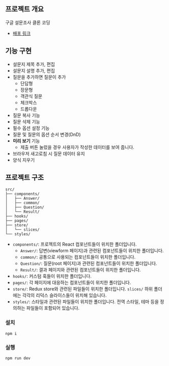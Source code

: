 ## 프로젝트 개요

구글 설문조사 클론 코딩

- [배포 링크](https://google-form-adzt1qiyz-yongveloper.vercel.app/)

## 기능 구현

- 설문지 제목 추가, 편집
- 설문지 설명 추가, 편집
- 질문을 추가하면 질문이 추가
  - 단답형
  - 장문형
  - 객관식 질문
  - 체크박스
  - 드롭다운
- 질문 복사 기능
- 질문 삭제 기능
- 필수 옵션 설정 기능
- 질문 및 질문의 옵션 순서 변경(DnD)
- **미리 보기** 기능
  - 제출 버튼 눌렀을 경우 사용자가 작성한 데이터를 보여 줍니다.
- 브라우저 새고로침 시 질문 데이터 유지
- 양식 지우기

## 프로젝트 구조

```
src/
├── components/
│   ├── Answer/
│   ├── common/
│   ├── Question/
│   └── Result/
├── hooks/
├── pages/
├── store/
│   └── slices/
└── styles/
```

- `components/`: 프로젝트의 React 컴포넌트들이 위치한 폴더입니다.
  - `Answer/`: 답변(viewform 페이지)과 관련된 컴포넌트들이 위치한 폴더입니다.
  - `common/`: 공통으로 사용되는 컴포넌트들이 위치한 폴더입니다.
  - `Question/`: 질문(root 페이지)과 관련된 컴포넌트들이 위치한 폴더입니다.
  - `Result/`: 결과 페이지와 관련된 컴포넌트들이 위치한 폴더입니다.
- `hooks/`: 커스텀 훅들이 위치한 폴더입니다.
- `pages/`: 각 페이지에 대응하는 컴포넌트들이 위치한 폴더입니다.
- `store/`: Redux store와 관련된 파일들이 위치한 폴더입니다. `slices/` 하위 폴더에는 각각의 리덕스 슬라이스들이 위치해 있습니다.
- `styles/`: 스타일과 관련된 파일들이 위치한 폴더입니다. 전역 스타일, 테마 등을 정의하는 파일들이 포함되어 있습니다.

### 설치

```
npm i
```

### 실행

```
npm run dev
```
